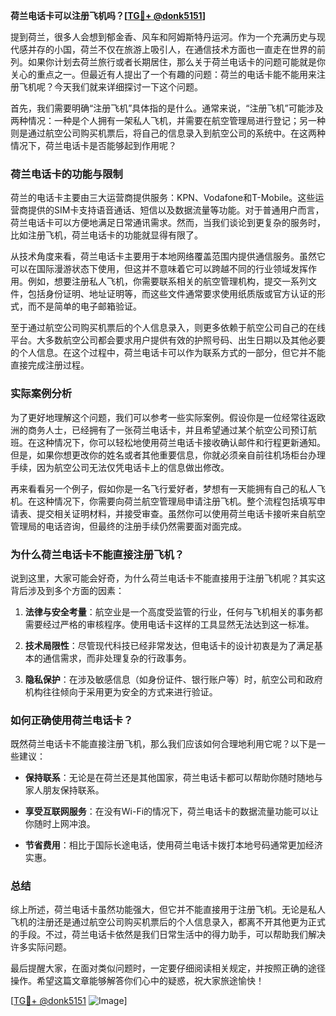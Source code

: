 **荷兰电话卡可以注册飞机吗？[[TG💪+ @donk5151](https://t.me/s/donk5151)]**

提到荷兰，很多人会想到郁金香、风车和阿姆斯特丹运河。作为一个充满历史与现代感并存的小国，荷兰不仅在旅游上吸引人，在通信技术方面也一直走在世界的前列。如果你计划去荷兰旅行或者长期居住，那么关于荷兰电话卡的问题可能就是你关心的重点之一。但最近有人提出了一个有趣的问题：荷兰的电话卡能不能用来注册飞机呢？今天我们就来详细探讨一下这个问题。

首先，我们需要明确“注册飞机”具体指的是什么。通常来说，“注册飞机”可能涉及两种情况：一种是个人拥有一架私人飞机，并需要在航空管理局进行登记；另一种则是通过航空公司购买机票后，将自己的信息录入到航空公司的系统中。在这两种情况下，荷兰电话卡是否能够起到作用呢？

### 荷兰电话卡的功能与限制

荷兰的电话卡主要由三大运营商提供服务：KPN、Vodafone和T-Mobile。这些运营商提供的SIM卡支持语音通话、短信以及数据流量等功能。对于普通用户而言，荷兰电话卡可以方便地满足日常通讯需求。然而，当我们谈论到更复杂的服务时，比如注册飞机，荷兰电话卡的功能就显得有限了。

从技术角度来看，荷兰电话卡主要用于本地网络覆盖范围内提供通信服务。虽然它可以在国际漫游状态下使用，但这并不意味着它可以跨越不同的行业领域发挥作用。例如，想要注册私人飞机，你需要联系相关的航空管理机构，提交一系列文件，包括身份证明、地址证明等，而这些文件通常要求使用纸质版或官方认证的形式，而不是简单的电子邮箱验证。

至于通过航空公司购买机票后的个人信息录入，则更多依赖于航空公司自己的在线平台。大多数航空公司都会要求用户提供有效的护照号码、出生日期以及其他必要的个人信息。在这个过程中，荷兰电话卡可以作为联系方式的一部分，但它并不能直接完成注册过程。

### 实际案例分析

为了更好地理解这个问题，我们可以参考一些实际案例。假设你是一位经常往返欧洲的商务人士，已经拥有了一张荷兰电话卡，并且希望通过某个航空公司预订航班。在这种情况下，你可以轻松地使用荷兰电话卡接收确认邮件和行程更新通知。但是，如果你想更改你的姓名或者其他重要信息，你就必须亲自前往机场柜台办理手续，因为航空公司无法仅凭电话卡上的信息做出修改。

再来看看另一个例子，假如你是一名飞行爱好者，梦想有一天能拥有自己的私人飞机。在这种情况下，你需要向荷兰航空管理局申请注册飞机。整个流程包括填写申请表、提交相关证明材料，并接受审查。虽然你可以使用荷兰电话卡接听来自航空管理局的电话咨询，但最终的注册手续仍然需要面对面完成。

### 为什么荷兰电话卡不能直接注册飞机？

说到这里，大家可能会好奇，为什么荷兰电话卡不能直接用于注册飞机呢？其实这背后涉及到多个方面的因素：

1. **法律与安全考量**：航空业是一个高度受监管的行业，任何与飞机相关的事务都需要经过严格的审核程序。使用电话卡这样的工具显然无法达到这一标准。
   
2. **技术局限性**：尽管现代科技已经非常发达，但电话卡的设计初衷是为了满足基本的通信需求，而非处理复杂的行政事务。

3. **隐私保护**：在涉及敏感信息（如身份证件、银行账户等）时，航空公司和政府机构往往倾向于采用更为安全的方式来进行验证。

### 如何正确使用荷兰电话卡？

既然荷兰电话卡不能直接注册飞机，那么我们应该如何合理地利用它呢？以下是一些建议：

- **保持联系**：无论是在荷兰还是其他国家，荷兰电话卡都可以帮助你随时随地与家人朋友保持联系。
  
- **享受互联网服务**：在没有Wi-Fi的情况下，荷兰电话卡的数据流量功能可以让你随时上网冲浪。

- **节省费用**：相比于国际长途电话，使用荷兰电话卡拨打本地号码通常更加经济实惠。

### 总结

综上所述，荷兰电话卡虽然功能强大，但它并不能直接用于注册飞机。无论是私人飞机的注册还是通过航空公司购买机票后的个人信息录入，都离不开其他更为正式的手段。不过，荷兰电话卡依然是我们日常生活中的得力助手，可以帮助我们解决许多实际问题。

最后提醒大家，在面对类似问题时，一定要仔细阅读相关规定，并按照正确的途径操作。希望这篇文章能够解答你们心中的疑惑，祝大家旅途愉快！

[[TG💪+ @donk5151](https://t.me/s/donk5151) ![Image](https://i.postimg.cc/rwNCRYN7/Snipaste-2025-04-30-17-27-05.png)]